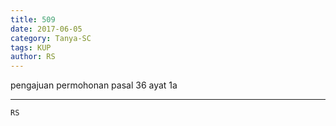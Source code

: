 ```yaml
---
title: 509
date: 2017-06-05
category: Tanya-SC
tags: KUP
author: RS
---
```


pengajuan permohonan pasal 36 ayat 1a

---



`RS`
